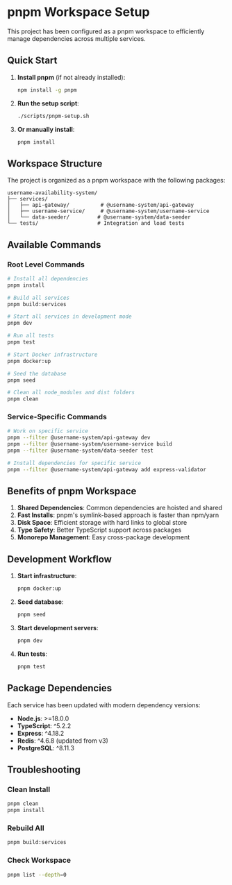 # pnpm Workspace Setup

This project has been configured as a pnpm workspace to efficiently manage dependencies across multiple services.

## Quick Start

1. **Install pnpm** (if not already installed):

   ```bash
   npm install -g pnpm
   ```

2. **Run the setup script**:

   ```bash
   ./scripts/pnpm-setup.sh
   ```

3. **Or manually install**:
   ```bash
   pnpm install
   ```

## Workspace Structure

The project is organized as a pnpm workspace with the following packages:

```
username-availability-system/
├── services/
│   ├── api-gateway/          # @username-system/api-gateway
│   ├── username-service/     # @username-system/username-service
│   └── data-seeder/         # @username-system/data-seeder
└── tests/                   # Integration and load tests
```

## Available Commands

### Root Level Commands

```bash
# Install all dependencies
pnpm install

# Build all services
pnpm build:services

# Start all services in development mode
pnpm dev

# Run all tests
pnpm test

# Start Docker infrastructure
pnpm docker:up

# Seed the database
pnpm seed

# Clean all node_modules and dist folders
pnpm clean
```

### Service-Specific Commands

```bash
# Work on specific service
pnpm --filter @username-system/api-gateway dev
pnpm --filter @username-system/username-service build
pnpm --filter @username-system/data-seeder test

# Install dependencies for specific service
pnpm --filter @username-system/api-gateway add express-validator
```

## Benefits of pnpm Workspace

1. **Shared Dependencies**: Common dependencies are hoisted and shared
2. **Fast Installs**: pnpm's symlink-based approach is faster than npm/yarn
3. **Disk Space**: Efficient storage with hard links to global store
4. **Type Safety**: Better TypeScript support across packages
5. **Monorepo Management**: Easy cross-package development

## Development Workflow

1. **Start infrastructure**:

   ```bash
   pnpm docker:up
   ```

2. **Seed database**:

   ```bash
   pnpm seed
   ```

3. **Start development servers**:

   ```bash
   pnpm dev
   ```

4. **Run tests**:
   ```bash
   pnpm test
   ```

## Package Dependencies

Each service has been updated with modern dependency versions:

- **Node.js**: >=18.0.0
- **TypeScript**: ^5.2.2
- **Express**: ^4.18.2
- **Redis**: ^4.6.8 (updated from v3)
- **PostgreSQL**: ^8.11.3

## Troubleshooting

### Clean Install

```bash
pnpm clean
pnpm install
```

### Rebuild All

```bash
pnpm build:services
```

### Check Workspace

```bash
pnpm list --depth=0
```
